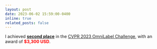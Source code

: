 ```yaml
---
layout: post
date: 2023-06-02 15:59:00-0400
inline: true
related_posts: false
---
```


I achieved <a href="/assets/pdf/omnilabel23_certificate_XuanTuyenTran.pdf" target="_blank">**second place**</a>  in the <a href="https://www.omnilabel.org/challenge/challenge-2023" target="_blank">CVPR 2023 OmniLabel Challenge</a>, with an award of <span style='font-weight: bold; color: red;'>$3,300 USD</span>.


